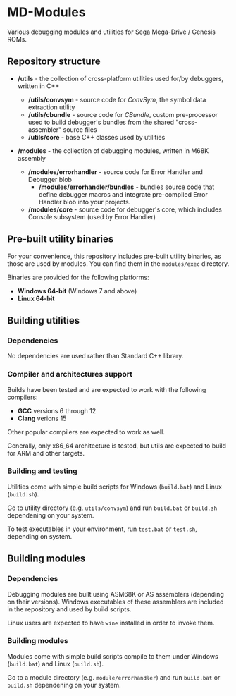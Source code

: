 # MD-Modules

Various debugging modules and utilities for Sega Mega-Drive / Genesis ROMs.

## Repository structure

- **/utils** - the collection of cross-platform utilities used for/by debuggers, written in C++
  - **/utils/convsym** - source code for *ConvSym*, the symbol data extraction utility
  - **/utils/cbundle** - source code for *CBundle*, custom pre-processor used to build debugger's bundles from the shared "cross-assembler" source files
  - **/utils/core** - base C++ classes used by utilities

- **/modules** - the collection of debugging modules, written in M68K assembly
  - **/modules/errorhandler** - source code for Error Handler and Debugger blob
    - **/modules/errorhandler/bundles** - bundles source code that define debugger macros and integrate pre-compiled Error Handler blob into your projects.
  - **/modules/core** - source code for debugger's core, which includes Console subsystem (used by Error Handler)

## Pre-built utility binaries

For your convenience, this repository includes pre-built utility binaries, as those are used by modules. You can find them in the `modules/exec` directory.

Binaries are provided for the following platforms:
* **Windows 64-bit** (Windows 7 and above)
* **Linux 64-bit**

## Building utilities

### Dependencies

No dependencies are used rather than Standard C++ library.

### Compiler and architectures support

Builds have been tested and are expected to work with the following compilers: 
* __GCC__ versions 6 through 12
* __Clang__ verions 15

Other popular compilers are expected to work as well.

Generally, only x86_64 architecture is tested, but utils are expected to build for ARM and other targets.

### Building and testing

Utilities come with simple build scripts for Windows (`build.bat`) and Linux (`build.sh`).

Go to utility directory (e.g. `utils/convsym`) and run `build.bat` or `build.sh` dependening on your system.

To test executables in your environment, run `test.bat` or `test.sh`, depending on system.

## Building modules

### Dependencies

Debugging modules are built using ASM68K or AS assemblers (depending on their versions). Windows executables of these assemblers are included in the repository and used by build scripts.

Linux users are expected to have `wine` installed in order to invoke them.

### Building modules

Modules come with simple build scripts compile to them under Windows (`build.bat`) and Linux (`build.sh`).

Go to a module directory (e.g. `module/errorhandler`) and run `build.bat` or `build.sh` dependening on your system.
